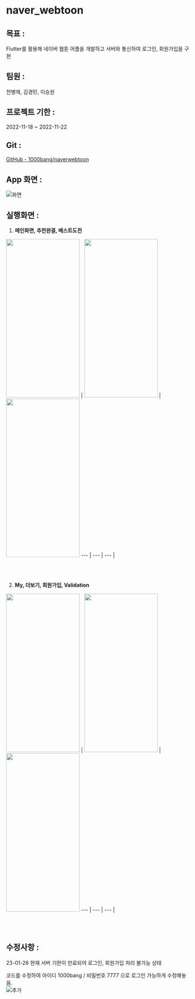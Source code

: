 # naver_webtoon

## 목표 :

Flutter를 활용해 네이버 웹툰 어플을 개발하고 서버와 통신하여 로그인, 회원가입을 구현

## 팀원 :

천병재, 김경민, 이승원 

## 프로젝트 기한 :

2022-11-18 ~ 2022-11-22



## Git :

[GitHub - 1000bang/naverwebtoon](https://github.com/1000bang/naverwebtoon)

## App 화면 :

![화면](https://user-images.githubusercontent.com/113667600/214774010-9cb71773-4536-468a-a42f-379c6cf308d0.png)

## 실행화면 :

1. **메인화면, 추천완결, 베스트도전** 


  
<img src = 'https://user-images.githubusercontent.com/113667600/214774071-b5b1c90c-4826-434a-acdf-d30e942a75ce.gif' width = '200' height = '430'/> |
<img src = 'https://user-images.githubusercontent.com/113667600/214774143-2c1224ca-da94-4234-bbf1-bb476a0db4f1.gif' width = '200' height = '430'/> |
<img src = 'https://user-images.githubusercontent.com/113667600/214774181-08a38d26-6e0f-4736-ad8a-2952de7407bd.gif' width = '200' height = '430'/> 
--- | --- | --- | 

<br/><br/>

2. **My, 더보기, 회원가입, Validation** 


<img src = 'https://user-images.githubusercontent.com/113667600/214774302-23c4d7b3-56c1-432b-90e0-df82ec631f16.gif' width = '200' height = '430'/> |
<img src = 'https://user-images.githubusercontent.com/113667600/214774332-2599536e-c4f5-424b-a3a1-2957f39ee951.gif' width = '200' height = '430'/> |
<img src = 'https://user-images.githubusercontent.com/113667600/214774366-074d4fa6-6da9-4d00-a7dd-f4c8b40e75a9.gif' width = '200' height = '430'/> 
--- | --- | --- | 

<br/><br/>

## 수정사항 :

23-01-26 현재 서버 기한이 만료되어 로그인, 회원가입 처리 불가능 상태 

코드를 수정하여 아이디 1000bang / 비밀번호 7777 으로 로그인 가능하게 수정해놓음.
<br/>
![추가](https://user-images.githubusercontent.com/113667600/214774449-10767db6-8a5d-4021-a030-a18ac88ec804.png)

